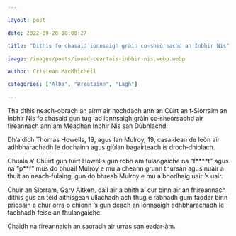 ```yaml
---

layout: post

date: 2022-09-28 18:00:27

title: "Dithis fo chasaid ionnsaigh gràin co‑sheòrsachd an Inbhir Nis"

image: /images/posts/ionad-ceartais-inbhir-nis.webp.webp

author: Crìstean MacMhìcheil

categories: ["Alba", "Breatainn", "Lagh"]

---
```


Tha dthis neach-obrach an airm air nochdadh ann an Cùirt an t‑Siorraim an Inbhir Nis fo chasaid gun tug iad ionnsaigh gràin co‑sheòrsachd air fireannach ann am Meadhan Inbhir Nis san Dùbhlachd.

Dh’aidich Thomas Howells, 19, agus Ian Mulroy, 19, casaidean de leòn air adhbharachadh le dochainn agus giùlan bagairteach is droch‑dhìolach.

Chuala a’ Chùirt gun tuirt Howells gun robh am fulangaiche na “f\*\*\*\*t” agus na “p\*\*f” mus do bhuail Mulroy e mu a cheann grunn thursan agus nuair a thuit an neach‑fulaing, gun do bhreab Mulroy e mu a bhodhaig uair ’s uair.

Chuir an Siorram, Gary Aitken, dàil air a bhith a’ cur binn air an fhireannach dithis gus an tèid aithisgean ullachadh ach thug e rabhadh gum faodar binn prìosain a chur orra o chionn ’s gun deach an ionnsaigh adhbharachadh le taobhadh‑feise an fhulangaiche.

Chaidh na fireannaich an saoradh air urras san eadar‑àm.
